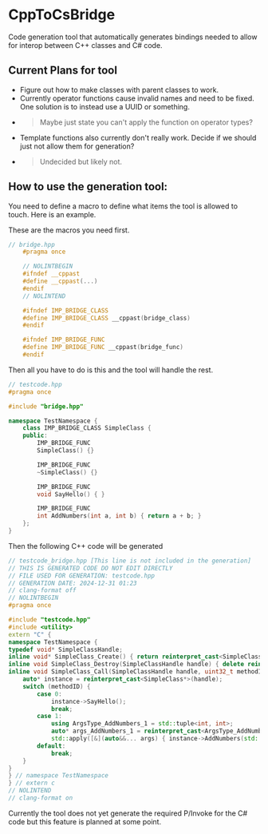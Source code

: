 # CppToCsBridge
Code generation tool that automatically generates bindings needed to allow for interop between C++ classes and C# code.

## Current Plans for tool
* Figure out how to make classes with parent classes to work.
* Currently operator functions cause invalid names and need to be fixed. One solution is to instead use a UUID or something.
*    > Maybe just state you can't apply the function on operator types?
* Template functions also currently don't really work. Decide if we should just not allow them for generation?
*    > Undecided but likely not.

## How to use the generation tool:

You need to define a macro to define what items the tool is allowed to touch. Here is an example.

These are the macros you need first.
```cpp
// bridge.hpp
    #pragma once

    // NOLINTBEGIN
    #ifndef __cppast
    #define __cppast(...)
    #endif
    // NOLINTEND

    #ifndef IMP_BRIDGE_CLASS
    #define IMP_BRIDGE_CLASS __cppast(bridge_class)
    #endif

    #ifndef IMP_BRIDGE_FUNC
    #define IMP_BRIDGE_FUNC __cppast(bridge_func)
    #endif

```

Then all you have to do is this and the tool will handle the rest.

```cpp
// testcode.hpp
#pragma once

#include "bridge.hpp"

namespace TestNamespace {
    class IMP_BRIDGE_CLASS SimpleClass {
    public:
        IMP_BRIDGE_FUNC
        SimpleClass() {}

        IMP_BRIDGE_FUNC
        ~SimpleClass() {}

        IMP_BRIDGE_FUNC
        void SayHello() { }

        IMP_BRIDGE_FUNC
        int AddNumbers(int a, int b) { return a + b; }
    };
}
```

Then  the following C++ code will be generated

```cpp
// testcode_bridge.hpp [This line is not included in the generation]
// THIS IS GENERATED CODE DO NOT EDIT DIRECTLY
// FILE USED FOR GENERATION: testcode.hpp
// GENERATION DATE: 2024-12-31 01:23
// clang-format off
// NOLINTBEGIN
#pragma once

#include "testcode.hpp"
#include <utility>
extern "C" {
namespace TestNamespace {
typedef void* SimpleClassHandle;
inline void* SimpleClass_Create() { return reinterpret_cast<SimpleClassHandle>(new SimpleClass()); }
inline void SimpleClass_Destroy(SimpleClassHandle handle) { delete reinterpret_cast<SimpleClass*>(handle); }
inline void SimpleClass_Call(SimpleClassHandle handle, uint32_t methodID, void* param) {
    auto* instance = reinterpret_cast<SimpleClass*>(handle);
    switch (methodID) {
        case 0:
            instance->SayHello();
            break;
        case 1:
            using ArgsType_AddNumbers_1 = std::tuple<int, int>;
            auto* args_AddNumbers_1 = reinterpret_cast<ArgsType_AddNumbers_1*>(param);
            std::apply([&](auto&&... args) { instance->AddNumbers(std::forward<decltype(args)>(args)...); }, *args_AddNumbers_1);            break;
        default:
            break;
    }
}
} // namespace TestNamespace
} // extern c
// NOLINTEND
// clang-format on

```

Currently the tool does not yet generate the required P/Invoke for the C# code but this feature is planned at some point.
